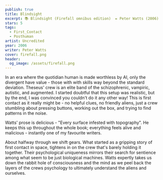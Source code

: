 ```yaml
---
publish: true
title: Blindsight
excerpt: 📚 Blindsight (Firefall omnibus edition)  ✒️ Peter Watts (2006) ✨ 5/5 🛸 First contact 🖌️ Uncredited
stars: 5
tags:
  - First_Contact
  - Posthuman
artist: Uncredited
year: 2006
writer: Peter Watts
cover: firefall.png
header:
  og_image: /assets/firefall.png
---
```

In an era where the quotidian human is made worthless by AI, only the divergent have value - those with with skills way beyond the standard deviation. Theseus' crew is an elite band of the schizophrenic, vampiric, autistic, and augmented. I started doubtful that this setup was realistic, but by the end, I was convinced you couldn't do it any other way! This is first contact as it really might be - no helpful clues, no friendly aliens, just a crew stumbling about pressing buttons, working out the box, and trying to find patterns in the noise.   
  
Watts' prose is delicious - "Every surface infested with topography". He keeps this up throughout the whole book; everything feels alive and malicious - instantly one of my favourite writers.  
  
About halfway through we shift gears. What started as a gripping story of first contact in space, tightens in on the crew that's barely holding it together. Their psychological uniqueness mirrors their search for sentience among what seem to be just biological machines. Watts expertly takes us down the rabbit hole of consciousness and the mind as we peel back the layers of the crews psychology to ultimately understand the aliens and ourselves.